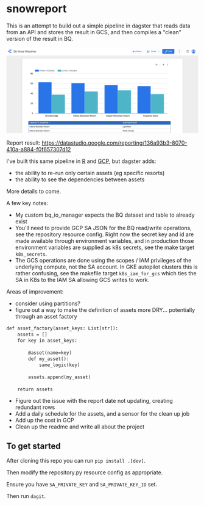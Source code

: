 # snowreport

This is an attempt to build out a simple pipeline in dagster that reads data from an API and stores the result in GCS, and then compiles a "clean" version of the result in BQ.

![dashboard image](./snowreportv3.png)

Report result: https://datastudio.google.com/reporting/136a93b3-8070-410a-a884-f0f657307d12

I've built this same pipeline in [R](https://github.com/slopp/scheduledsnow) and [GCP](https://github.com/slopp/embed-snow), but dagster adds:

- the ability to re-run only certain assets (eg specific resorts)
- the ability to see the dependencies between assets 

More details to come.

A few key notes:
- My custom bq_io_manager expects the BQ dataset and table to already exist
- You'll need to provide GCP SA JSON for the BQ read/write operations, see the repository resource config. Right now the secret key and id are made available through environment variables, and in production those environment variables are supplied as k8s secrets, see the make target `k8s_secrets`.
- The GCS operations are done using the scopes / IAM privileges of the underlying compute, not the SA account. In GKE autopilot clusters this is rather confusing, see the makefile target `k8s_iam_for_gcs` which ties the SA in K8s to the IAM SA allowing GCS writes to work.

Areas of improvement:
- consider using partitions?
- figure out a way to make the definition of assets more DRY... potentially through an asset factory

```
def asset_factory(asset_keys: List[str]):
    assets = []
    for key in asset_keys:

        @asset(name=key)
        def my_asset():
            same_logic(key)

        assets.append(my_asset)
    
    return assets
```

- Figure out the issue with the report date not updating, creating redundant rows
- Add a daily schedule for the assets, and a sensor for the clean up job
- Add up the cost in GCP
- Clean up the readme and write all about the project

## To get started

After cloning this repo you can run `pip install .[dev]`. 

Then modify the repository.py resource config as appropriate.

Ensure you have `SA_PRIVATE_KEY` and `SA_PRIVATE_KEY_ID` set.

Then run `dagit`. 


